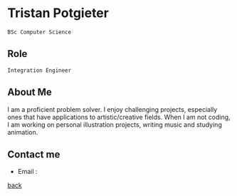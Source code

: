 # Tristan Potgieter
`BSc Computer Science`
## Role
`Integration Engineer`
## About Me

I am a proficient problem solver. I enjoy challenging
projects, especially ones that have applications to
artistic/creative fields. When I am not coding, I am
working on personal illustration projects, writing
music and studying animation.


## Contact me
- Email : 

[back](../README.md)
